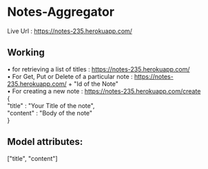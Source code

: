 # Notes-Aggregator

Live Url : https://notes-235.herokuapp.com/

## Working
• for retrieving a list of titles : https://notes-235.herokuapp.com/</br>
• For Get, Put or Delete of a particular note : https://notes-235.herokuapp.com/ + "Id of the Note"</br>
• For creating a new note : https://notes-235.herokuapp.com/create</br>
  {</br>
  "title" : "Your Title of the note",</br>
  "content" : "Body of the note"</br>
  }</br>

## Model attributes: 
["title", "content"]
